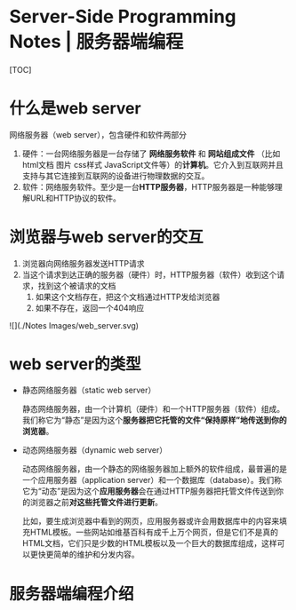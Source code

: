 <h1 style="font-size:2.3em">Server-Side Programming Notes | 服务器端编程</h1>



[TOC]

# 什么是web server

网络服务器（web server），包含硬件和软件两部分

1.  硬件：一台网络服务器是一台存储了 **网络服务软件** 和 **网站组成文件** （比如 html文档 图片 css样式 JavaScript文件等）的**计算机**。它介入到互联网并且支持与其它连接到互联网的设备进行物理数据的交互。
2.  软件：网络服务软件。至少是一台**HTTP服务器**，HTTP服务器是一种能够理解URL和HTTP协议的软件。



# 浏览器与web server的交互

1.  浏览器向网络服务器发送HTTP请求
2.  当这个请求到达正确的服务器（硬件）时，HTTP服务器（软件）收到这个请求，找到这个被请求的文档
    1.  如果这个文档存在，把这个文档通过HTTP发给浏览器
    2.  如果不存在，返回一个404响应

![](./Notes Images/web_server.svg)



# web server的类型

-   静态网络服务器（static web server）

    静态网络服务器，由一个计算机（硬件）和一个HTTP服务器（软件）组成。我们称它为“静态”是因为这个**服务器把它托管的文件“保持原样”地传送到你的浏览器**。

-   动态网络服务器（dynamic web server）

    动态网络服务器，由一个静态的网络服务器加上额外的软件组成，最普遍的是一个应用服务器（application server）和一个数据库（database）。我们称它为“动态”是因为这个**应用服务器**会在通过HTTP服务器把托管文件传送到你的浏览器之前**对这些托管文件进行更新**。

    比如，要生成浏览器中看到的网页，应用服务器或许会用数据库中的内容来填充HTML模板。一些网站如维基百科有成千上万个网页，但是它们不是真的HTML文档，它们只是少数的HTML模板以及一个巨大的数据库组成，这样可以更快更简单的维护和分发内容。



# 服务器端编程介绍

